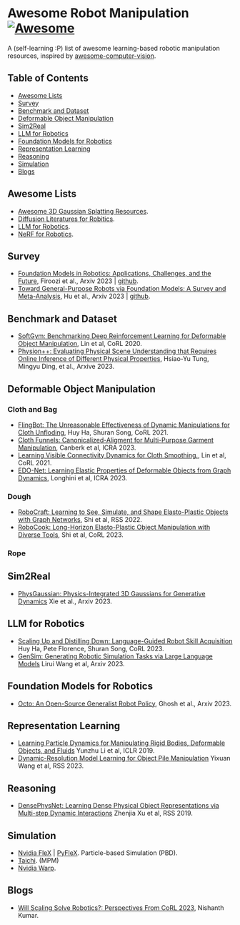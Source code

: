 # Awesome Robot Manipulation [![Awesome](https://cdn.rawgit.com/sindresorhus/awesome/d7305f38d29fed78fa85652e3a63e154dd8e8829/media/badge.svg)](https://github.com/sindresorhus/awesome)

A (self-learning :P) list of awesome learning-based robotic manipulation resources, inspired by [awesome-computer-vision](https://github.com/jbhuang0604/awesome-computer-vision). 

## Table of Contents
- [Awesome Lists](#awesome-lists)
- [Survey](#survey)
- [Benchmark and Dataset](#benchmark-and-dataset)
- [Deformable Object Manipulation](#deformable-object-manipulation)
- [Sim2Real](#sim2real)
- [LLM for Robotics](#llm-for-robotics)
- [Foundation Models for Robotics](#foundation-models-for-robotics)
- [Representation Learning](#representation-learning)
- [Reasoning](#reasoning)
- [Simulation](#simulation)
- [Blogs](#blogs)


## Awesome Lists

- [Awesome 3D Gaussian Splatting Resources](https://github.com/MrNeRF/awesome-3D-gaussian-splatting). 
- [Diffusion Literatures for Robitics](https://github.com/mbreuss/diffusion-literature-for-robotics). 
- [LLM for Robotics](https://github.com/GT-RIPL/Awesome-LLM-Robotics). 
- [NeRF for Robotics](https://github.com/zubair-irshad/Awesome-Implicit-NeRF-Robotics).

## Survey

- [Foundation Models in Robotics: Applications, Challenges, and the Future](https://arxiv.org/abs/2312.07843), Firoozi et al., Arxiv 2023 | [github](https://github.com/robotics-survey/Awesome-Robotics-Foundation-Models). 
- [Toward General-Purpose Robots via Foundation Models: A Survey and Meta-Analysis](https://robotics-fm-survey.github.io/), Hu et al., Arxiv 2023 | [github](https://github.com/JeffreyYH/robotics-fm-survey). 

## Benchmark and Dataset

- [SoftGym: Benchmarking Deep Reinforcement Learning for Deformable Object Manipulation](https://sites.google.com/view/softgym/home), Lin et al, CoRL 2020. 
- [Physion++: Evaluating Physical Scene Understanding that Requires Online Inference of Different Physical Properties](https://dingmyu.github.io/physion_v2/), Hsiao-Yu Tung, Mingyu Ding, et al., Arxive 2023. 

## Deformable Object Manipulation

### Cloth and Bag

- [FlingBot: The Unreasonable Effectiveness of Dynamic Manipulations for Cloth Unfloding](https://flingbot.cs.columbia.edu/), Huy Ha, Shuran Song, CoRL 2021. 
- [Cloth Funnels: Canonicalized-Aligment for Multi-Purpose Garment Manipulation](https://clothfunnels.cs.columbia.edu/), Canberk et al, ICRA 2023.
- [Learning Visible Connectivity Dynamics for Cloth Smoothing.](https://sites.google.com/view/vcd-cloth/home), Lin et al, CoRL 2021. 
- [EDO-Net: Learning Elastic Properties of Deformable Objects from Graph Dynamics](https://arxiv.org/abs/2209.08996), Longhini et al, ICRA 2023. 

### Dough

- [RoboCraft: Learning to See, Simulate, and Shape Elasto-Plastic Objects with Graph Networks](http://hxu.rocks/robocraft/), Shi et al, RSS 2022.
- [RoboCook: Long-Horizon Elasto-Plastic Object Manipulation with Diverse Tools](https://hshi74.github.io/robocook/), Shi et al, CoRL 2023. 

### Rope

## Sim2Real

- [PhysGaussian: Physics-Integrated 3D Gaussians for Generative Dynamics](https://xpandora.github.io/PhysGaussian/) Xie et al., Arxiv 2023. 

## LLM for Robotics

- [Scaling Up and Distilling Down: Language-Guided Robot Skill Acquisition](https://www.cs.columbia.edu/~huy/scalingup/) Huy Ha, Pete Florence, Shuran Song, CoRL 2023. 
- [GenSim: Generating Robotic Simulation Tasks via Large Language Models](https://liruiw.github.io/gensim/) Lirui Wang et al, Arxiv 2023. 

## Foundation Models for Robotics

- [Octo: An Open-Source Generalist Robot Policy](https://octo-models.github.io/), Ghosh et al., Arxiv 2023.  

## Representation Learning

- [Learning Particle Dynamics for Manipulating Rigid Bodies, Deformable Objects, and Fluids](http://dpi.csail.mit.edu/) Yunzhu Li et al, ICLR 2019.
- [Dynamic-Resolution Model Learning for Object Pile Manipulation](https://robopil.github.io/dyn-res-pile-manip/) Yixuan Wang et al, RSS 2023. 

## Reasoning

- [DensePhysNet: Learning Dense Physical Object Representations via Multi-step Dynamic Interactions](https://www.zhenjiaxu.com/DensePhysNet/) Zhenjia Xu et al, RSS 2019. 

## Simulation

- [Nvidia FleX](https://gameworksdocs.nvidia.com/FleX/1.2/lib_docs/manual.html) | [PyFleX](https://github.com/YunzhuLi/PyFleX). Particle-based Simulation (PBD).
- [Taichi](https://github.com/taichi-dev/taichi_elements). (MPM)
- [Nvidia Warp](https://github.com/NVIDIA/warp).

## Blogs

- [Will Scaling Solve Robotics?: Perspectives From CoRL 2023](https://nishanthjkumar.com/Will-Scaling-Solve-Robotics-Perspectives-from-CoRL-2023/), Nishanth Kumar. 
